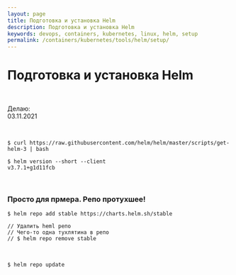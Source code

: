 ```yaml
---
layout: page
title: Подготовка и установка Helm
description: Подготовка и установка Helm
keywords: devops, containers, kubernetes, linux, helm, setup
permalink: /containers/kubernetes/tools/helm/setup/
---
```


# Подготовка и установка Helm

<br/>

Делаю:  
03.11.2021

<br/>

```
$ curl https://raw.githubusercontent.com/helm/helm/master/scripts/get-helm-3 | bash

$ helm version --short --client
v3.7.1+g1d11fcb
```

<br/>

### Просто для прмера. Репо протухшее!

```
$ helm repo add stable https://charts.helm.sh/stable

// Удалить heml репо
// Чего-то одна тухлятина в репо
// $ helm repo remove stable
```

<br/>

```
$ helm repo update
```
